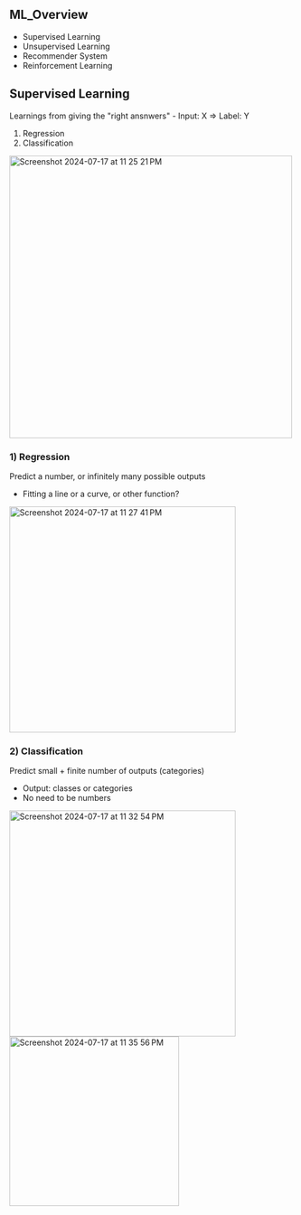 ## ML_Overview
- Supervised Learning
- Unsupervised Learning
- Recommender System
- Reinforcement Learning

## Supervised Learning
Learnings from giving the "right ansnwers" - Input: X => Label: Y
1. Regression
2. Classification

<img width="500" alt="Screenshot 2024-07-17 at 11 25 21 PM" src="https://github.com/user-attachments/assets/0c081c34-bf63-40ab-850e-0d5ad0d276eb">

<br />

### 1) Regression
Predict a number, or infinitely many possible outputs
- Fitting a line or a curve, or other function?

<img width="400" alt="Screenshot 2024-07-17 at 11 27 41 PM" src="https://github.com/user-attachments/assets/0dd54611-b8c3-432a-8a5a-d42c86e2ecf8">

### 2) Classification
Predict small + finite number of outputs (categories)
- Output: classes or categories
- No need to be numbers

<img width="400" alt="Screenshot 2024-07-17 at 11 32 54 PM" src="https://github.com/user-attachments/assets/cb3de371-f816-4aa8-b6e4-6b31e0350609">

<img width="300" alt="Screenshot 2024-07-17 at 11 35 56 PM" src="https://github.com/user-attachments/assets/f572691f-c83b-461e-99e1-592112f67c75">











